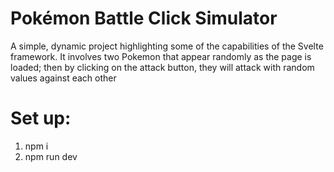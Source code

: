 #  Pokémon Battle Click Simulator

A simple, dynamic project highlighting some of the capabilities of the Svelte framework. It involves two Pokemon that appear randomly as the page is loaded; then by clicking on the attack button, they will attack with random values against each other 

# Set up:

1) npm i
2) npm run dev
